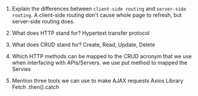 1.  Explain the differences between `client-side routing` and `server-side routing`.
    A client-side routing don't cause whole page to refresh, but server-side routing does.

2.  What does HTTP stand for?
    Hypertext transfer protocol

3.  What does CRUD stand for?
    Create, Read, Update, Delete

4.  Which HTTP methods can be mapped to the CRUD acronym that we use when interfacing with APIs/Servers.
    we use put method to mapped the Servies

5.  Mention three tools we can use to make AJAX requests
    Axios Library
    Fetch
    .then().catch